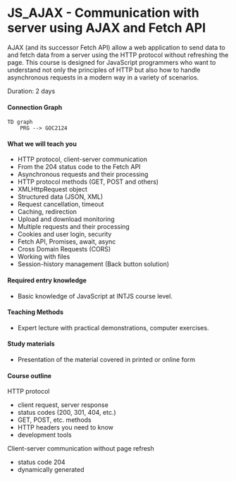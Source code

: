 # JS_AJAX - Communication with server using AJAX and Fetch API
AJAX (and its successor Fetch API) allow a web application to send data to and fetch data from a server using the HTTP protocol without refreshing the page. This course is designed for JavaScript programmers who want to understand not only the principles of HTTP but also how to handle asynchronous requests in a modern way in a variety of scenarios.   

Duration: 2 days

#### Connection Graph
```mermaid
TD graph
    PRG --> GOC2124
```

#### What we will teach you
* HTTP protocol, client-server communication
* From the 204 status code to the Fetch API
* Asynchronous requests and their processing
* HTTP protocol methods (GET, POST and others)
* XMLHttpRequest object
* Structured data (JSON, XML)
* Request cancellation, timeout
* Caching, redirection
* Upload and download monitoring
* Multiple requests and their processing
* Cookies and user login, security
* Fetch API, Promises, await, async
* Cross Domain Requests (CORS)
* Working with files
* Session-history management (Back button solution)

#### Required entry knowledge
* Basic knowledge of JavaScript at INTJS course level.

#### Teaching Methods
* Expert lecture with practical demonstrations, computer exercises.

#### Study materials
* Presentation of the material covered in printed or online form

#### Course outline
HTTP protocol
* client request, server response
* status codes (200, 301, 404, etc.)
* GET, POST, etc. methods
* HTTP headers you need to know 
* development tools

Client-server communication without page refresh
* status code 204
* dynamically generated <script src="">
* XMLHttpRequest (XHR, AJAX)
* Fetch API
* briefly about other technologies (WebSockets, Server-Sent Events, WebRTC)

Processing asynchronous requests
* events: from readystatechange to load
* error conditions
* Promises
* await, async

Structured data
* enctype attribute, Content-Type header
* XML
* JSON

Request timing
* timeout
* abort
* multiple requests

Caching, redirection

Actual download or upload progress

User login, cookies

Cross-domain requests (CORS)

Working with files
* files accessed by the user (input, drag&drop)
* file upload (FormData)
* file downloads (working with binary data)

Session-history management (Back button solution)

Fetch API - modern successor of AJAX